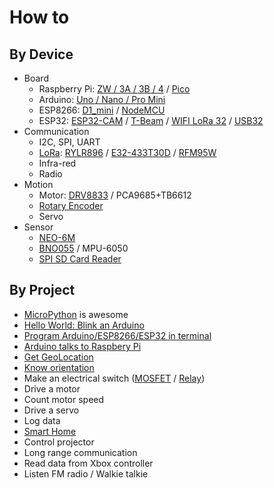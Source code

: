 # How to
## By Device 
* Board
  * Raspberry Pi: [ZW / 3A / 3B / 4](Board/Raspberry_Pi) / [Pico](Board/Raspberry_Pi/Pico.md)
  * Arduino: [Uno / Nano / Pro Mini](Board/Arduino)
  * ESP8266: [D1_mini](Board/Espressif/ESP8266/D1_Mini) / [NodeMCU](Board/Espressif/ESP8266/NodeMCU)
  * ESP32: [ESP32-CAM](Board/Espressif/ESP32/ESP32S_Cam) / [T-Beam](Board/Espressif/ESP32/T-Beam) / [WIFI LoRa 32](Board/Espressif/ESP32/WIFI_LoRa_32) / [USB32](Board/Espressif/ESP32/USB32/)
* Communication
  * I2C, SPI, UART
  * [LoRa](Comm/LoRa): [RYLR896](Comm/LoRa/REYAX) / [E32-433T30D](Comm/LoRa/EByte) / [RFM95W](Comm/LoRa/Adafruit)
  * Infra-red
  * Radio
* Motion
  * Motor: [DRV8833](Motion/DRV8833.md) / PCA9685+TB6612 
  * [Rotary Encoder](Motion/Rotary_Encoder)
  * Servo
* Sensor
  * [NEO-6M](Sensor/NEO-6M)
  * [BNO055](Sensor/BNO055) / MPU-6050  
  * [SPI SD Card Reader](Sensor/SD_Card)

## By Project
* [MicroPython](Misc/MicroPython) is awesome
* [Hello World: Blink an Arduino](Board/Arduino#get-started)
* [Program Arduino/ESP8266/ESP32 in terminal](Board/Arduino_CLI.md) 
* [Arduino talks to Raspbery Pi](Board/Arduino#talk-to-raspberry-pi)
* [Get GeoLocation](Sensor/NEO-6M)
* [Know orientation](Sensor/BNO055)
* Make an electrical switch ([MOSFET](Board/Espressif/ESP8266/D1_Mini/light_mosfet/) / [Relay](Board/Espressif/ESP8266/D1_Mini/hdmi_relay/))
* Drive a motor
* Count motor speed
* Drive a servo
* Log data
* [Smart Home](Board/Espressif/ESP8266/D1_Mini/smart_home) 
* Control projector
* Long range communication
* Read data from Xbox controller
* Listen FM radio / Walkie talkie
